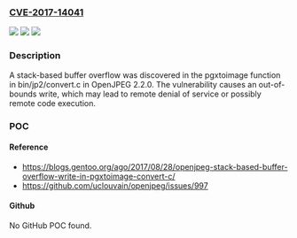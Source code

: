 ### [CVE-2017-14041](https://cve.mitre.org/cgi-bin/cvename.cgi?name=CVE-2017-14041)
![](https://img.shields.io/static/v1?label=Product&message=n%2Fa&color=blue)
![](https://img.shields.io/static/v1?label=Version&message=n%2Fa&color=blue)
![](https://img.shields.io/static/v1?label=Vulnerability&message=n%2Fa&color=brighgreen)

### Description

A stack-based buffer overflow was discovered in the pgxtoimage function in bin/jp2/convert.c in OpenJPEG 2.2.0. The vulnerability causes an out-of-bounds write, which may lead to remote denial of service or possibly remote code execution.

### POC

#### Reference
- https://blogs.gentoo.org/ago/2017/08/28/openjpeg-stack-based-buffer-overflow-write-in-pgxtoimage-convert-c/
- https://github.com/uclouvain/openjpeg/issues/997

#### Github
No GitHub POC found.

